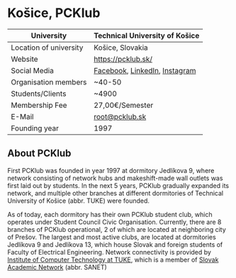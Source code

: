 # Košice, PCKlub

University               | Technical University of Košice
-------------------------|----------------------------------------------------------------------------------------------------------------------------------------
Location of university   | Košice, Slovakia
Website                  | <https://pcklub.sk/>
Social Media             | [Facebook](https://www.facebook.com/PCKlub/), [LinkedIn](https://sk.linkedin.com/company/pcklub-jedl%C3%ADkova-9), [Instagram](https://www.instagram.com/pcklub_j9)
Organisation members     | ~40-50
Students/Clients         | ~4900
Membership Fee           | 27,00€/Semester
E-Mail                   | [root@pcklub.sk](/mailto/root@pcklub.sk)
Founding year            | 1997

## About PCKlub

First PCKlub was founded in year 1997 at dormitory Jedlíkova 9, where network consisting of network hubs and makeshift-made wall outlets was first laid out by students. In the next 5 years, PCKlub gradually expanded its network, and multiple other branches at different dormitories of Technical University of Košice (abbr. TUKE) were founded.

As of today, each dormitory has their own PCKlub student club, which operates under Student Council Civic Organisation. Currently, there are 8 branches of PCKlub operational, 2 of which are located at neighboring city of Prešov. The largest and most active clubs, are located at dormitories Jedlíkova 9 and Jedlíkova 13, which house Slovak and foreign students of Faculty of Electrical Engineering. Network connectivity is provided by [Institute of Computer Technology at TUKE](https://uvt.tuke.sk/wps/portal), which is a member of [Slovak Academic Network](https://www.sanet.sk/?page_id=2381) (abbr. SANET)